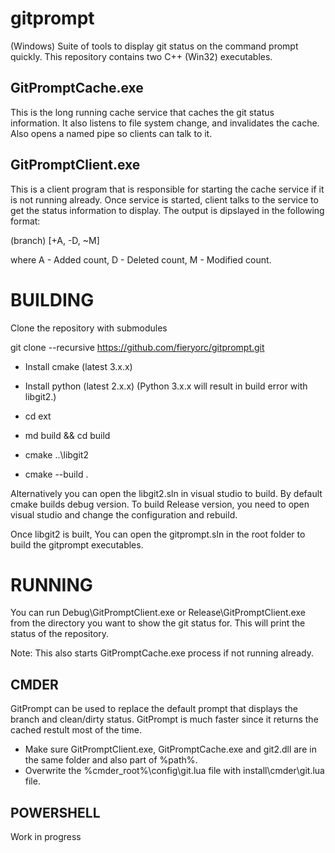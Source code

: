 gitprompt
=========

(Windows) Suite of tools to display git status on the command prompt quickly. 
This repository contains two C++ (Win32) executables. 

GitPromptCache.exe
------------------

   This is the long running cache service that caches the git status information. 
It also listens to file system change, and invalidates the cache. Also opens a named
pipe so clients can talk to it.

GitPromptClient.exe
-------------------

   This is a client program that is responsible for starting the cache service if it is not
running already. Once service is started, client talks to the service to get the status information to display.
 The output is dipslayed in the following format:

 (branch) [+A, -D, ~M]

where A - Added count, D - Deleted count, M - Modified count.

BUILDING
========

Clone the repository with submodules
   
   git clone --recursive https://github.com/fieryorc/gitprompt.git

* Install cmake (latest 3.x.x)
* Install python (latest 2.x.x) (Python 3.x.x will result in build error with libgit2.)

* cd ext
* md build && cd build
* cmake ..\libgit2
* cmake --build .

Alternatively you can open the libgit2.sln in visual studio to build. 
By default cmake builds debug version. To build Release version, you need
to open visual studio and change the configuration and rebuild.

Once libgit2 is built, You can open the gitprompt.sln in the root folder
to build the gitprompt executables.


RUNNING
=======

You can run Debug\GitPromptClient.exe or Release\GitPromptClient.exe from the
directory you want to show the git status for. This will print the status of
the repository.

Note:
This also starts GitPromptCache.exe process if not running already.


CMDER 
-----
GitPrompt can be used to replace the default prompt that displays the branch and clean/dirty status.
GitPrompt is much faster since it returns the cached restult most of the time.

* Make sure GitPromptClient.exe, GitPromptCache.exe and git2.dll are in the same folder and also part of %path%.
* Overwrite the %cmder_root%\config\git.lua file with install\cmder\git.lua file.


POWERSHELL
----------
Work in progress



   


